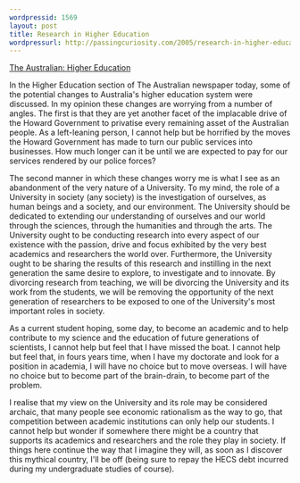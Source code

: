 ```yaml
---
wordpressid: 1569
layout: post
title: Research in Higher Education
wordpressurl: http://passingcuriosity.com/2005/research-in-higher-education/
---
```

<a href="http://www.theaustralian.news.com.au/sectionindex1/0,5745,aushighered%255E%255ETEXT,00.html">The Australian: Higher Education</a>

In the Higher Education section of The Australian newspaper today, some of the potential changes to Australia's higher education system were discussed. In my opinion these changes are worrying from a number of angles. The first is that they are yet another facet of the implacable drive of the Howard Government to privatise every remaining asset of the Australian people. As a left-leaning person, I cannot help but be horrified by the moves the Howard Government has made to turn our public services into businesses. How much longer can it be until we are expected to pay for our services rendered by our police forces?

The second manner in which these changes worry me is what I see as an abandonment of the very nature of a University. To my mind, the role of a University in society (any society) is the investigation of ourselves, as human beings and a society, and our environment. The University should be dedicated to extending our understanding of ourselves and our world through the sciences, through the humanities and through the arts. The University ought to be conducting research into every aspect of our existence with the passion, drive and focus exhibited by the very best academics and researchers the world over. Furthermore, the University ought to be sharing the results of this research and instilling in the next generation the same desire to explore, to investigate and to innovate. By divorcing research from teaching, we will be divorcing the University and its work from the students, we will be removing the opportunity of the next generation of researchers to be exposed to one of the University's most important roles in society.

As a current student hoping, some day, to become an academic and to help contribute to my science and the education of future generations of scientists, I cannot help but feel that I have missed the boat. I cannot help but feel that, in fours years time, when I have my doctorate and look for a position in academia, I will have no choice but to move overseas. I will have no choice but to become part of the brain-drain, to become part of the problem.

I realise that my view on the University and its role may be considered archaic, that many people see economic rationalism as the way to go, that competition between academic institutions can only help our students. I cannot help but wonder if somewhere there might be a country that supports its academics and researchers and the role they play in society. If things here continue the way that I imagine they will, as soon as I discover this mythical country, I'll be off (being sure to repay the HECS debt incurred during my undergraduate studies of course).
